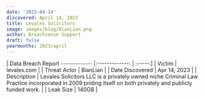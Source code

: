 ```yaml
---
date: '2023-04-14'
discovered: April 14, 2023
title: Levales Solicitors
image: images/blog/BianLian.png
author: Breachsense Support
draft: false
yearmonths: 2023/april
---
```



| Data Breach Report
------------:     |:-------------:    | :-----:|
| Victim      | levales.com      | 
| Threat Actor      | BianLian      | 
| Date Discovered      | Apr 14, 2023      | 
| Description      | Levales Solicitors LLC is a privately owned niche Criminal Law Practice incorporated in 2009 priding itself on both privately and publicly funded work.      | 
| Leak Size      | 140GB      | 

